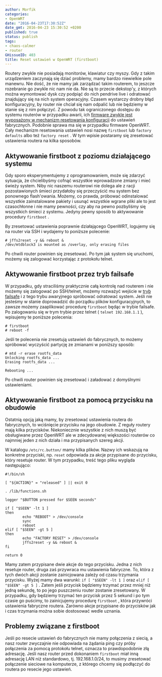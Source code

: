 ```yaml
---
author: Morfik
categories:
- OpenWRT
date: "2016-04-23T17:30:52Z"
date_gmt: 2016-04-23 15:30:52 +0200
published: true
status: publish
tags:
- chaos-calmer
- router
GHissueID: 403
title: Reset ustawień w OpenWRT (firstboot)
---
```


Routery zwykle nie posiadają monitorów, klawiatur czy myszy. Gdy z takim urządzeniem zaczynają się
dziać problemy, mamy bardzo niewielkie pole manewru. Nie dość, że nie mamy jak zarządzać takim
routerem, to jeszcze rozebranie go zwykle nic nam nie da. Nie są to przecie dekstop'y, z których
można wymontować dysk czy podpiąć do nich pendrive live i odratować znajdujący się na nich system
operacyjny. Czasem wystarczy drobny błąd konfiguracyjny, by router nie chciał się nam odpalić lub
nie będziemy w stanie się z nim połączyć. Z powodu tak ograniczonego dostępu do systemu routerów w
przypadku awarii, ich [firmware zwykle jest wyposażony w mechanizm resetowania
konfiguracji](http://www.tp-link.com/en/faq-140.html) do ustawień fabrycznych. Podobnie sprawa ma
się w przypadku firmware OpenWRT. Cały mechanizm resetowania ustawień nosi nazwę `firstboot` lub
`factory defaults` albo też `factory reset` . W tym wpisie postaramy się zresetować ustawienia
routera na kilka sposobów.

<!--more-->
## Aktywowanie firstboot z poziomu działającego systemu

Gdy sporo eksperymentujemy z oprogramowaniem, może się zdarzyć sytuacja, że chcielibyśmy cofnąć
wszystkie wprowadzone zmiany i mieć świeży system. Niby nic naszemu routerowi nie dolega ale z racji
pozostawionych śmieci przydałoby się przeczyścić mu system bez ponownego flash'owania. Możemy, co
prawda, próbować odinstalować wszystkie zainstalowane pakiety i usunąć wszystkie wgrane pliki ale to
jest czasochłonne i nie mamy pewności, czy aby na pewno pozbyliśmy się wszystkich śmieci z systemu.
Jedyny pewny sposób to aktywowanie procedury `firstboot` .

By zresetować ustawienia poprawnie działającego OpenWRT, logujemy się na router via SSH i wydajemy
to poniższe polecenie:

    # jffs2reset -y && reboot &
    /dev/mtdblock3 is mounted as /overlay, only erasing files

Po chwili router powinien się zresetować. Po tym jak system się uruchomi, możemy się zalogować
korzystając z protokołu telnet.

## Aktywowanie firstboot przez tryb failsafe

W przypadku, gdy straciliśmy praktycznie całą kontrolę nad routerem i nie możemy się zalogować po
SSH/telnet, możemy rozważyć wejście w [tryb
failsafe](/post/tryb-ratunkowy-failsafe-w-openwrt/) i z tego trybu awaryjnego
spróbować odratować system. Jeśli nie jesteśmy w stanie doprowadzić do porządku plików
konfiguracyjnych, to zawsze możemy zaaplikować procedurę `firstboot` będąc w trybie failsafe. Po
zalogowaniu się w trym trybie przez telnet ( `telnet 192.168.1.1` ), wpisujemy te poniższe
polecenia:

    # firstboot
    # reboot -f

Jeśli te polecenia nie zresetują ustawień do fabrycznych, to możemy spróbować wyczyścić partycję ze
zmianami w poniższy sposób:

    # mtd -r erase rootfs_data
    Unlocking rootfs_data ...
    Erasing rootfs_data ...

    Rebooting ...

Po chwili router powinien się zresetować i załadować z domyślnymi ustawieniami.

## Aktywowanie firstboot za pomocą przycisku na obudowie

Ostatnią opcją jaką mamy, by zresetować ustawienia routera do fabrycznych, to wciśnięcie przycisku
na jego obudowie. Z reguły routery mają kilka przycisków. Niekoniecznie wszystkie z nich muszą być
obsługiwane przez OpenWRT ale w zdecydowanej większości routerów co najmniej jeden z nich działa i
ma przypisanych szereg akcji.

W katalogu `/etc/rc.button/` mamy kilka plików. Nazwy ich wskazują na konkretne przyciski, np.
`reset` odpowiada za akcje przypisane do przycisku, który resetuje router. W tym przypadku, treść
tego pliku wygląda następująco:

    #!/bin/sh

    [ "${ACTION}" = "released" ] || exit 0

    . /lib/functions.sh

    logger "$BUTTON pressed for $SEEN seconds"

    if [ "$SEEN" -lt 1 ]
    then
            echo "REBOOT" > /dev/console
            sync
            reboot
    elif [ "$SEEN" -gt 5 ]
    then
            echo "FACTORY RESET" > /dev/console
            jffs2reset -y && reboot &
    fi

    return 0

Mamy zatem przypisane dwie akcje do tego przycisku. Jedna z nich resetuje router, druga zaś
przywraca mu ustawienia fabryczne. To, która z tych dwóch akcji zostanie zainicjowana zależy od
czasu trzymania przycisku. Wyżej mamy dwa warunki: `if [ "$SEEN" -lt 1 ]` oraz `elif [ "$SEEN" -gt 5
]` . Zatem jeśli przycisk będziemy trzymać przez mniej niż jedną sekundę, to po jego puszczeniu
router zostanie zresetowany. W przypadku, gdy będziemy trzymać ten przycisk przez 5 sekund i po tym
czasie go puścimy, to zainicjujemy procedurę `firstboot` , która przywróci ustawienia fabryczne
routera. Zarówno akcje przypisane do przycisków jak i czas trzymania można sobie dostosować wedle
uznania.

## Problemy związane z firstboot

Jeśli po resecie ustawień do fabrycznych nie mamy połączenia z siecią, a nasz router zwyczajnie nie
odpowiada na żądania ping czy próby połączenia za pomocą protokołu telnet, oznacza to prawdopodobnie
złą adresację. Jeśli nasz router przed dokonaniem `firstboot` miał inną adresację LAN niż
standardowo, tj. 192.168.1.0/24, to musimy zresetować połączenie sieciowe na komputerze, z którego
chcemy się podłączyć do routera po resecie jego ustawień.
